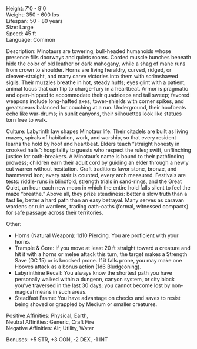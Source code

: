 Height: 7'0 - 9'0  
Weight: 350 - 600 lbs  
Lifespan: 50 - 80 years  
Size: Large  
Speed: 45 ft  
Language: Common  

Description: Minotaurs are towering, bull-headed humanoids whose presence fills doorways and quiets rooms. Corded muscle bunches beneath hide the color of old leather or dark mahogany, while a shag of mane runs from crown to shoulder. Horns are living heraldry, curved, ridged, or cleaver-straight, and many carve victories into them with scrimshawed sigils. Their muzzles breathe in hot, steady huffs; eyes glint with a patient, animal focus that can flip to charge-fury in a heartbeat. Armor is pragmatic and open-hipped to accommodate their quadriceps and tail sweep; favored weapons include long-hafted axes, tower-shields with corner spikes, and greatspears balanced for couching at a run. Underground, their hoofbeats echo like war-drums; in sunlit canyons, their silhouettes look like statues torn free to walk.  

Culture: Labyrinth law shapes Minotaur life. Their citadels are built as living mazes, spirals of habitation, work, and worship, so that every resident learns the hold by hoof and heartbeat. Elders teach “straight honesty in crooked halls”: hospitality to guests who respect the rules; swift, unflinching justice for oath-breakers. A Minotaur’s name is bound to their pathfinding prowess; children earn their adult cord by guiding an elder through a newly cut warren without hesitation. Craft traditions favor stone, bronze, and hammered iron; every stair is counted, every arch measured. Festivals are tests: riddle-runs in blindfold, strength trials in sand-rings, and the Great Quiet, an hour each new moon in which the entire hold falls silent to feel the maze “breathe.” Above all, they prize steadiness: better a slow truth than a fast lie, better a hard path than an easy betrayal. Many serves as caravan wardens or ruin wardens, trading oath-oaths (formal, witnessed compacts) for safe passage across their territories.

Other:
- Horns (Natural Weapon): 1d10 Piercing. You are proficient with your horns.
- Trample & Gore: If you move at least 20 ft straight toward a creature and hit it with a horns or melee attack this turn, the target makes a Strength Save (DC 15) or is knocked prone. If it falls prone, you may make one Hooves attack as a bonus action (1d6 Bludgeoning).
- Labyrinthine Recall: You always know the shortest path you have personally walked within a dungeon, canyon system, or city block you’ve traversed in the last 30 days; you cannot become lost by non-magical means in such areas.
- Steadfast Frame: You have advantage on checks and saves to resist being shoved or grappled by Medium or smaller creatures.

Positive Affinities: Physical, Earth,  
Neutral Affinities: Generic, Craft Fire  
Negative Affinities: Air, Utility, Water

Bonuses: +5 STR, +3 CON, -2 DEX, -1 INT